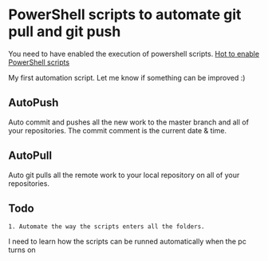 # PowerShell scripts to automate git pull and git push

You need to have enabled the execution of powershell scripts. [Hot to enable PowerShell scripts](https://windowsloop.com/enable-powershell-scripts-execution-windows-10/)

My first automation script. Let me know if something can be improved :)

## AutoPush
Auto commit and pushes all the new work to the master branch and all of your repositories. The commit comment is the current date & time.

## AutoPull
Auto git pulls all the remote work to your local repository on all of your repositories.

## Todo
    1. Automate the way the scripts enters all the folders.

I need to learn how the scripts can be runned automatically when the pc turns on

